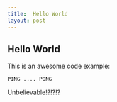 ```yaml
---
title:  Hello World
layout: post
---
```


Hello World
-----------

This is an awesome code example:

    PING .... PONG

Unbelievable!?!?!?
